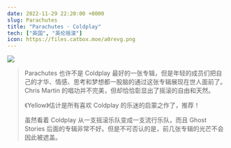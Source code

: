 ```yaml
---
date: 2022-11-29 22:20:00 +0000
slug: Parachutes
title: "Parachutes · Coldplay"
tech: ["英国", "英伦摇滚"]
icon: https://files.catbox.moe/a0revg.png
---
```


![](https://files.catbox.moe/6r7nj3.png)



>  Parachutes 也许不是 Coldplay 最好的一张专辑，但是年轻的成员们把自己的才华、情感、思考和梦想都一股脑的通过这张专辑展现在世人面前了。Chris Martin 的唱功并不完美，但却恰恰彰显出了摇滚的自由和天然。
>
>  《Yellow》估计是所有喜欢 Coldplay 的乐迷的启蒙之作了，推荐！
>
>  虽然看着 Coldplay 从一支摇滚乐队变成一支流行乐队，而且 Ghost Stories 后面的专辑非常不好。但是不可否认的是，前几张专辑的光芒不会因此被遮盖。